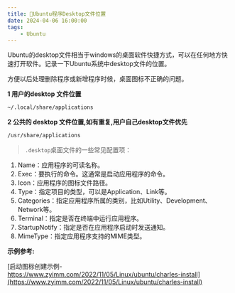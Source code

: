 ```yaml
---
title: 💁Ubuntu程序Desktop文件位置
date: 2024-04-06 16:00:00
tags: 
    - Ubuntu
---
```


Ubuntu的desktop文件相当于windows的桌面软件快捷方式，可以在任何地方快速打开软件。记录一下Ubuntu系统中desktop文件的位置。

方便以后处理删除程序或新增程序时候，桌面图标不正确的问题。

**1 用户的desktop 文件位置**

```sh
~/.local/share/applications
```

**2 公共的 desktop 文件位置,如有重复,用户自己desktop文件优先**

```sh
/usr/share/applications
```

<!--more-->

> `.desktop`桌面文件的一些常见配置项：

1. Name：应用程序的可读名称。
2. Exec：要执行的命令。这通常是启动应用程序的命令。
3. Icon：应用程序的图标文件路径。
4. Type：指定项目的类型，可以是Application、Link等。
5. Categories：指定应用程序所属的类别，比如Utility、Development、Network等。
6. Terminal：指定是否在终端中运行应用程序。
7. StartupNotify：指定是否在应用程序启动时发送通知。
8. MimeType：指定应用程序支持的MIME类型。

**示例参考:**

[启动图标创建示例-https://www.zyimm.com/2022/11/05/Linux/ubuntu/charles-install](https://www.zyimm.com/2022/11/05/Linux/ubuntu/charles-install)
